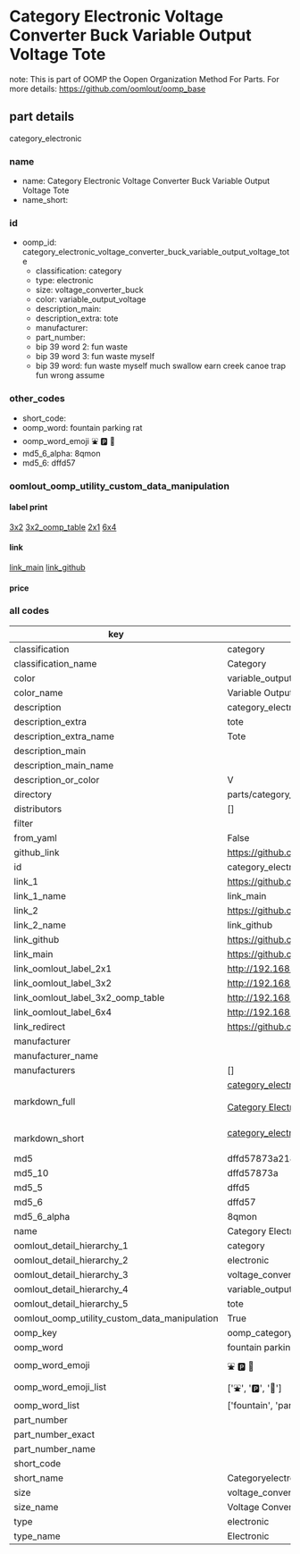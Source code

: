 # Category Electronic Voltage Converter Buck Variable Output Voltage Tote  

note: This is part of OOMP the Oopen Organization Method For Parts. For more details: https://github.com/oomlout/oomp_base

##  part details
  



category_electronic



### name
* name: Category Electronic Voltage Converter Buck Variable Output Voltage Tote
* name_short: 
### id
* oomp_id: category_electronic_voltage_converter_buck_variable_output_voltage_tote
  * classification: category
  * type: electronic
  * size: voltage_converter_buck
  * color: variable_output_voltage
  * description_main: 
  * description_extra: tote
  * manufacturer: 
  * part_number: 
  * bip 39 word 2: fun waste
  * bip 39 word 3: fun waste myself
  * bip 39 word: fun waste myself much swallow earn creek canoe trap fun wrong assume

### other_codes
* short_code: 
* oomp_word: fountain parking rat
* oomp_word_emoji :fountain: :parking: :rat:
* md5_6_alpha: 8qmon
* md5_6: dffd57






### oomlout_oomp_utility_custom_data_manipulation
#### label print
[3x2](http://192.168.1.245:1112/?label=oomp%208qmon)
[3x2_oomp_table](http://192.168.1.108:1112/?label=oomp%208qmon)
[2x1](http://192.168.1.242:1112/?label=oomp%208qmon)
[6x4](http://192.168.1.55:1112/?label=oomp%208qmon)    

#### link

[link_main](https://github.com/oomlout/oomlout_oomp_version_1_messy/tree/main/parts/category_electronic_voltage_converter_buck_variable_output_voltage_tote) [link_github](https://github.com/oomlout/oomlout_oomp_version_1_messy/tree/main/parts/category_electronic_voltage_converter_buck_variable_output_voltage_tote)                             

#### price







### all codes 
| key | value |  
| --- | --- |  
| classification | category |  
| classification_name | Category |  
| color | variable_output_voltage |  
| color_name | Variable Output Voltage |  
| description | category_electronic |  
| description_extra | tote |  
| description_extra_name | Tote |  
| description_main |  |  
| description_main_name |  |  
| description_or_color | V  |  
| directory | parts/category_electronic_voltage_converter_buck_variable_output_voltage_tote |  
| distributors | [] |  
| filter |  |  
| from_yaml | False |  
| github_link | https://github.com/oomlout/oomlout_oomp_part_src/tree/main/parts/category_electronic_voltage_converter_buck_variable_output_voltage_tote |  
| id | category_electronic_voltage_converter_buck_variable_output_voltage_tote |  
| link_1 | https://github.com/oomlout/oomlout_oomp_version_1_messy/tree/main/parts/category_electronic_voltage_converter_buck_variable_output_voltage_tote |  
| link_1_name | link_main |  
| link_2 | https://github.com/oomlout/oomlout_oomp_version_1_messy/tree/main/parts/category_electronic_voltage_converter_buck_variable_output_voltage_tote |  
| link_2_name | link_github |  
| link_github | https://github.com/oomlout/oomlout_oomp_version_1_messy/tree/main/parts/category_electronic_voltage_converter_buck_variable_output_voltage_tote |  
| link_main | https://github.com/oomlout/oomlout_oomp_version_1_messy/tree/main/parts/category_electronic_voltage_converter_buck_variable_output_voltage_tote |  
| link_oomlout_label_2x1 | http://192.168.1.242:1112/?label=oomp%208qmon |  
| link_oomlout_label_3x2 | http://192.168.1.245:1112/?label=oomp%208qmon |  
| link_oomlout_label_3x2_oomp_table | http://192.168.1.108:1112/?label=oomp%208qmon |  
| link_oomlout_label_6x4 | http://192.168.1.55:1112/?label=oomp%208qmon |  
| link_redirect | https://github.com/oomlout/oomlout_oomp_version_1_messy/tree/main/parts/category_electronic_voltage_converter_buck_variable_output_voltage_tote |  
| manufacturer |  |  
| manufacturer_name |  |  
| manufacturers | [] |  
| markdown_full | [category_electronic_voltage_converter_buck_variable_output_voltage_tote](none)<br>[](none)<br>[Category Electronic Voltage Converter Buck Variable Output Voltage Tote](none)<br><br> |  
| markdown_short | [category_electronic_voltage_converter_buck_variable_output_voltage_tote](none)<br><br> |  
| md5 | dffd57873a218665156d891124bdeaf0 |  
| md5_10 | dffd57873a |  
| md5_5 | dffd5 |  
| md5_6 | dffd57 |  
| md5_6_alpha | 8qmon |  
| name | Category Electronic Voltage Converter Buck Variable Output Voltage Tote |  
| oomlout_detail_hierarchy_1 | category |  
| oomlout_detail_hierarchy_2 | electronic |  
| oomlout_detail_hierarchy_3 | voltage_converter_buck |  
| oomlout_detail_hierarchy_4 | variable_output_voltage |  
| oomlout_detail_hierarchy_5 | tote |  
| oomlout_oomp_utility_custom_data_manipulation | True |  
| oomp_key | oomp_category_electronic_voltage_converter_buck_variable_output_voltage_tote |  
| oomp_word | fountain parking rat |  
| oomp_word_emoji | :fountain: :parking: :rat: |  
| oomp_word_emoji_list | [':fountain:', ':parking:', ':rat:'] |  
| oomp_word_list | ['fountain', 'parking', 'rat'] |  
| part_number |  |  
| part_number_exact |  |  
| part_number_name |  |  
| short_code |  |  
| short_name | Categoryelectronic |  
| size | voltage_converter_buck |  
| size_name | Voltage Converter Buck |  
| type | electronic |  
| type_name | Electronic |  
